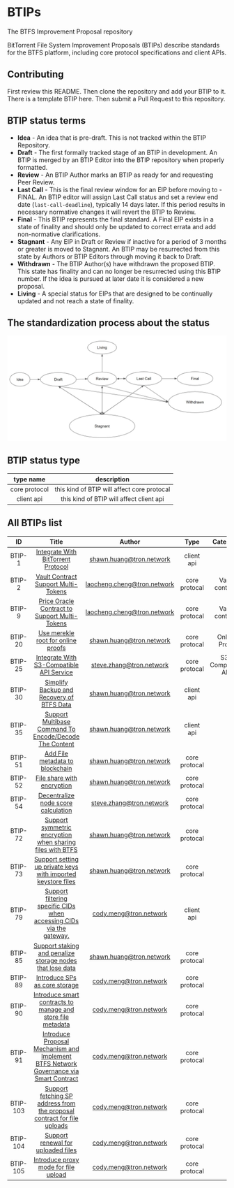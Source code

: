 # BTIPs

The BTFS Improvement Proposal repository

BitTorrent File System Improvement Proposals (BTIPs) describe standards for the BTFS platform, including core protocol specifications and client APIs.

## Contributing

First review this README. Then clone the repository and add your BTIP to it. There is a template BTIP here. Then submit a Pull Request to this repository.

## BTIP status terms

- **Idea** - An idea that is pre-draft. This is not tracked within the BTIP Repository.
- **Draft** - The first formally tracked stage of an BTIP in development. An BTIP is merged by an BTIP Editor into the BTIP repository when properly formatted.
- **Review** - An BTIP Author marks an BTIP as ready for and requesting Peer Review.
- **Last Call** - This is the final review window for an EIP before moving to - FINAL. An BTIP editor will assign Last Call status and set a review end date (`last-call-deadline`), typically 14 days later. If this period results in necessary normative changes it will revert the BTIP to Review.
- **Final** - This BTIP represents the final standard. A Final EIP exists in a state of finality and should only be updated to correct errata and add non-normative clarifications.
- **Stagnant** - Any EIP in Draft or Review if inactive for a period of 3 months or greater is moved to Stagnant. An BTIP may be resurrected from this state by Authors or BTIP Editors through moving it back to Draft.
- **Withdrawn** - The BTIP Author(s) have withdrawn the proposed BTIP. This state has finality and can no longer be resurrected using this BTIP number. If the idea is pursued at later date it is considered a new proposal.
- **Living** - A special status for EIPs that are designed to be continually updated and not reach a state of finality.

## The standardization process about the status

![This is the process about the status](BTIP-process-update.jpeg)

## BTIP status type

|   type name   |                 description                 |
| :-----------: | :-----------------------------------------: |
| core protocol | this kind of BTIP will affect core protocal |
|  client api   |  this kind of BTIP will affect client api   |

## All BTIPs list

|    ID    |                                                   Title                                                   |            Author             |     Type      |     Category      |  Status   |
| :------: | :-------------------------------------------------------------------------------------------------------: | :---------------------------: | :-----------: | :---------------: | :-------: |
|  BTIP-1  |                           [Integrate With BitTorrent Protocol](BTIPS/BTIP-1.md)                           |  <shawn.huang@tron.network>   |  client api   |                   |  Living   |
|  BTIP-2  |                          [Vault Contract Support Multi-Tokens](BTIPS/BTIP-2.md)                           | <laocheng.cheng@tron.network> | core protocal |  Vault contract   |   Final   |
|  BTIP-9  |                     [Price Oracle Contract to Support Multi-Tokens](BTIPS/BTIP-9.md)                      | <laocheng.cheng@tron.network> | core protocal |  Vault contract   |   Final   |
| BTIP-20  |                          [Use merekle root for online proofs](BTIPS/BTIP-20.md)                           |  <shawn.huang@tron.network>   | core protocal |   Online Proof    |   Final   |
| BTIP-25  |                       [Integrate With S3-Compatible API Service](BTIPS/BTIP-25.md)                        |  <steve.zhang@tron.network>   | core protocal | S3-Compatible API |  Living   |
| BTIP-30  |                       [Simplify Backup and Recovery of BTFS Data](BTIPS/BTIP-30.md)                       |  <shawn.huang@tron.network>   |  client api   |                   |   Final   |
| BTIP-35  |                [Support Multibase Command To Encode/Decode The Content](BTIPS/BTIP-35.md)                 |  <shawn.huang@tron.network>   |  client api   |                   |   Final   |
| BTIP-51  |                            [Add File metadata to blockchain](BTIPS/BTIP-51.md)                            |  <shawn.huang@tron.network>   | core protocal |                   |   Final   |
| BTIP-52  |                              [File share with encryption](BTIPS/BTIP-52.md)                               |  <shawn.huang@tron.network>   | core protocal |                   |   Final   |
| BTIP-54  |                          [Decentralize node score calculation](BTIPS/BTIP-54.md)                          |  <steve.zhang@tron.network>   | core protocal |                   |   Draft   |
| BTIP-72  |               [Support symmetric encryption when sharing files with BTFS](BTIPS/BTIP-72.md)               |  <shawn.huang@tron.network>   | core protocal |                   |   Final   |
| BTIP-73  |             [Support setting up private keys with imported keystore files](BTIPS/BTIP-73.md)              |  <shawn.huang@tron.network>   | core protocal |                   |   Final   |
| BTIP-79  |         [Support filtering specific CIDs when accessing CIDs via the gateway.](BTIPS/BTIP-79.md)          |   <cody.meng@tron.network>    |  client api   |                   |   Final   |
| BTIP-85  |               [Support staking and penalize storage nodes that lose data](BTIPS/BTIP-85.md)               |  <shawn.huang@tron.network>   | core protocal |                   | Withdrawn |
| BTIP-89  |                             [Introduce SPs as core storage](BTIPS/BTIP-89.md)                             |   <cody.meng@tron.network>    | core protocal |                   |   Final   |
| BTIP-90  |              [Introduce smart contracts to manage and store file metadata](BTIPS/BTIP-90.md)              |   <cody.meng@tron.network>    | core protocal |                   |   Final   |
| BTIP-91  | [Introduce Proposal Mechanism and Implement BTFS Network Governance via Smart Contract](BTIPS/BTIP-91.md) |   <cody.meng@tron.network>    | core protocal |                   |   Final   |
| BTIP-103 |       [Support fetching SP address from the proposal contract for file uploads](BTIPS/BTIP-103.md)        |   <cody.meng@tron.network>    | core protocal |                   |   Final   |
| BTIP-104 |                          [Support renewal for uploaded files](BTIPS/BTIP-104.md)                          |   <cody.meng@tron.network>    | core protocal |                   |   Final   |
| BTIP-105 |                         [Introduce proxy mode for file upload](BTIPS/BTIP-105.md)                         |   <cody.meng@tron.network>    | core protocal |                   |   Final   |
